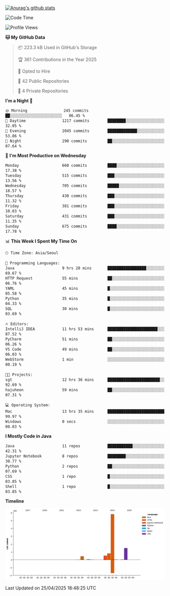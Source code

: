 [![Anurag's github stats](https://github-readme-stats.vercel.app/api?username=hajubal)](https://github.com/anuraghazra/github-readme-stats)

<!--START_SECTION:waka-->
![Code Time](http://img.shields.io/badge/Code%20Time-398%20hrs%202%20mins-blue)

![Profile Views](http://img.shields.io/badge/Profile%20Views-5-blue)

**🐱 My GitHub Data** 

> 📦 223.3 kB Used in GitHub's Storage 
 > 
> 🏆 361 Contributions in the Year 2025
 > 
> 💼 Opted to Hire
 > 
> 📜 42 Public Repositories 
 > 
> 🔑 4 Private Repositories 
 > 
**I'm a Night 🦉** 

```text
🌞 Morning                245 commits         ██░░░░░░░░░░░░░░░░░░░░░░░   06.45 % 
🌆 Daytime                1217 commits        ████████░░░░░░░░░░░░░░░░░   32.05 % 
🌃 Evening                2045 commits        █████████████░░░░░░░░░░░░   53.86 % 
🌙 Night                  290 commits         ██░░░░░░░░░░░░░░░░░░░░░░░   07.64 % 
```
📅 **I'm Most Productive on Wednesday** 

```text
Monday                   660 commits         ████░░░░░░░░░░░░░░░░░░░░░   17.38 % 
Tuesday                  515 commits         ███░░░░░░░░░░░░░░░░░░░░░░   13.56 % 
Wednesday                705 commits         █████░░░░░░░░░░░░░░░░░░░░   18.57 % 
Thursday                 430 commits         ███░░░░░░░░░░░░░░░░░░░░░░   11.32 % 
Friday                   381 commits         ███░░░░░░░░░░░░░░░░░░░░░░   10.03 % 
Saturday                 431 commits         ███░░░░░░░░░░░░░░░░░░░░░░   11.35 % 
Sunday                   675 commits         ████░░░░░░░░░░░░░░░░░░░░░   17.78 % 
```


📊 **This Week I Spent My Time On** 

```text
🕑︎ Time Zone: Asia/Seoul

💬 Programming Languages: 
Java                     9 hrs 28 mins       █████████████████░░░░░░░░   69.67 % 
HTTP Request             55 mins             ██░░░░░░░░░░░░░░░░░░░░░░░   06.76 % 
YAML                     45 mins             █░░░░░░░░░░░░░░░░░░░░░░░░   05.58 % 
Python                   35 mins             █░░░░░░░░░░░░░░░░░░░░░░░░   04.33 % 
SQL                      30 mins             █░░░░░░░░░░░░░░░░░░░░░░░░   03.69 % 

🔥 Editors: 
IntelliJ IDEA            11 hrs 53 mins      ██████████████████████░░░   87.52 % 
PyCharm                  51 mins             ██░░░░░░░░░░░░░░░░░░░░░░░   06.26 % 
VS Code                  49 mins             ██░░░░░░░░░░░░░░░░░░░░░░░   06.03 % 
WebStorm                 1 min               ░░░░░░░░░░░░░░░░░░░░░░░░░   00.19 % 

🐱‍💻 Projects: 
sgt                      12 hrs 36 mins      ███████████████████████░░   92.69 % 
hajuheon                 59 mins             ██░░░░░░░░░░░░░░░░░░░░░░░   07.31 % 

💻 Operating System: 
Mac                      13 hrs 35 mins      █████████████████████████   99.97 % 
Windows                  0 secs              ░░░░░░░░░░░░░░░░░░░░░░░░░   00.03 % 
```

**I Mostly Code in Java** 

```text
Java                     11 repos            ███████████░░░░░░░░░░░░░░   42.31 % 
Jupyter Notebook         8 repos             ████████░░░░░░░░░░░░░░░░░   30.77 % 
Python                   2 repos             ██░░░░░░░░░░░░░░░░░░░░░░░   07.69 % 
CSS                      1 repo              █░░░░░░░░░░░░░░░░░░░░░░░░   03.85 % 
Shell                    1 repo              █░░░░░░░░░░░░░░░░░░░░░░░░   03.85 % 
```



**Timeline**

![Lines of Code chart](https://raw.githubusercontent.com/hajubal/hajubal/main/assets/bar_graph.png)


 Last Updated on 25/04/2025 18:48:25 UTC
<!--END_SECTION:waka-->
